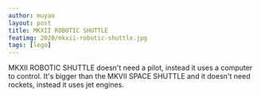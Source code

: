 ```yaml
---
author: muyao
layout: post
title: MKXII ROBOTIC SHUTTLE
featimg: 2020/mkxii-robotic-shuttle.jpg
tags: [lego]
---
```


MKXII ROBOTIC SHUTTLE doesn't need a pilot, instead it uses a computer to
control. It's bigger than the MKVII SPACE SHUTTLE and it doesn't need rockets,
instead it uses jet engines.
